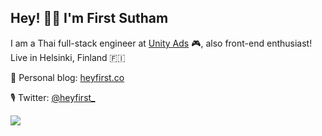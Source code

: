 ## Hey! 👋🏻 I'm First Sutham

I am a Thai full-stack engineer at [Unity Ads](https://unity.com/solutions/unity-ads) 🎮, also front-end enthusiast! Live in Helsinki, Finland 🇫🇮

🌱 Personal blog: [heyfirst.co](https://heyfirst.co)

🎙 Twitter: [@heyfirst_](https://twitter.com/heyfirst_)

![](https://api.heyfirst.co/github-view-counter/profile)
